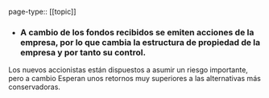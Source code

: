 page-type:: [[topic]]
- ### A cambio de los fondos recibidos se emiten acciones de la empresa, por lo que cambia la estructura de propiedad de la empresa y por tanto su control.

Los nuevos accionistas están dispuestos a asumir un riesgo importante, pero a cambio Esperan unos retornos muy superiores a las alternativas más conservadoras.



